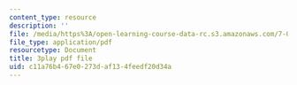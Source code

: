 ```yaml
---
content_type: resource
description: ''
file: /media/https%3A/open-learning-course-data-rc.s3.amazonaws.com/7-016-introductory-biology-fall-2018/c11a76b467e0273daf134feedf20d34a_fWt9yHslDo.pdf
file_type: application/pdf
resourcetype: Document
title: 3play pdf file
uid: c11a76b4-67e0-273d-af13-4feedf20d34a
---
```

